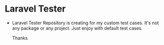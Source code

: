 # Laravel Tester

* Laravel Tester Repository is creating for my custom test cases. It's not any package or any project. Just enjoy with default test cases.


    Thanks